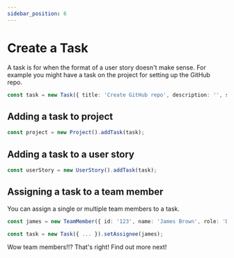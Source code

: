 ```yaml
---
sidebar_position: 6
---
```


# Create a Task

A task is for when the format of a user story doesn't make sense. For example you might have a task on the project for setting up the GitHub repo.

```typescript
const task = new Task({ title: 'Create GitHub repo', description: '', status: '', priority: 2 });
```

## Adding a task to project

```typescript
const project = new Project().addTask(task);
```

## Adding a task to a user story

```typescript
const userStory = new UserStory().addTask(task);
```

## Assigning a task to a team member

You can assign a single or multiple team members to a task.

```typescript
const james = new TeamMember({ id: '123', name: 'James Brown', role: 'Developer' });

const task = new Task({ ... }).setAssignee(james);
```

Wow team members!!? That's right! Find out more next!
